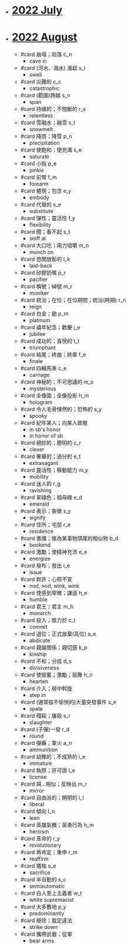 - # [2022 July](https://qrcode.liveabc.com/magazine/9b931a69-00da-43c0-b0df-b9376ef2b7de)
- # [2022 August](https://qrcode.liveabc.com/magazine/8af00811-2102-4fc4-b49e-3f4ad4608ea6)
	- #card 崩塌；陷落 c_n
		- cave in
	- #card (河水、海水) 漲起 s_l
		- swell
	- #card 災難的 c_c
		- catastrophic
	- #card (範圍)跨越 s_n
		- span
	- #card 持續的；不間斷的 r_s
		- relentless
	- #card 雪融水；融雪 s_t
		- snowmelt
	- #card 降雨；降雪 p_n
		- precipitation
	- #card 使飽和；使充滿 s_e
		- saturate
	- #card 小指 p_e
		- pinkie
	- #card 前臂 f_m
		- forearm
	- #card 體現；包含 e_y
		- embody
	- #card 代替的 s_e
		- substitute
	- #card 彈性；靈活性 f_y
		- flexibility
	- #card 聞；看不起 s_t
		- sniff at
	- #card 大口吃；用力咀嚼 m_n
		- munch on
	- #card 悠閒放鬆的 l_k
		- laid-back
	- #card 矽膠奶嘴 p_r
		- pacifier
	- #card 稱號；綽號 m_r
		- moniker
	- #card 統治；在位；在位期間；統治(時期) r_n
		- reign
	- #card 白金；鉑 p_m
		- platinum
	- #card 禧年紀念；歡慶 j_e
		- jubilee
	- #card 成功的；喜悅的 t_t
		- triumphant
	- #card 結尾；終曲；終章 f_e
		- finale
	- #card 四輪馬車 c_e
		- carriage
	- #card 神秘的；不可思議的 m_s
		- mysterious
	- #card 全像圖；全像投影 h_m
		- hologram
	- #card 令人毛骨悚然的；恐怖的 s_y
		- spooky
	- #card 紀年某人；向某人致敬
		- in sb's honor
		- in honor of sb
	- #card 絕妙的；聰明的 c_r
		- clever
	- #card 奢華的；過分的 e_t
		- extravagant
	- #card 靈活性；移動能力 m_y
		- mobility
	- #card 迷人的 r_g
		- ravishing
	- #card 翠綠色；祖母綠 e_d
		- emerald
	- #card 表示；象徵 s_y
		- signify
	- #card 住所；宅邸 r_e
		- residence
	- #card 書擋；做為某事物頭尾的相似物 b_d
		- bookend
	- #card 激勵；使精神充沛 e_e
		- energize
	- #card 發布；發出 i_e
		- issue
	- #card 默許；心照不宣
		- nod, nod, wink, wink
	- #card 使感到卑微；謙遜 h_e
		- humble
	- #card 君王；君主 m_h
		- monarch
	- #card 投入；致力於 c_t
		- commit
	- #card 退位；正式放棄(高位) a_e
		- abdicate
	- #card 親屬關係；親切感 k_p
		- kinship
	- #card 不和；分歧 d_s
		- divisiveness
	- #card 使振奮；激勵；鼓舞 h_n
		- hearten
	- #card 介入；居中斡旋
		- step in
	- #card (通常指不愉快的)大量突發事件 s_e
		- spate
	- #card 殘殺；屠殺 s_r
		- slaughter
	- #card (子彈)一發 r_d
		- round
	- #card 彈藥；軍火 a_n
		- ammunition
	- #card 幼稚的；不成熟的 i_e
		- immature
	- #card 執照；許可證 l_e
		- license
	- #card 與…相似；反映出 m_r
		- mirror
	- #card 自由派的；開明的 l_l
		- liberal
	- #card 傾向 l_n
		- lean
	- #card 英雄氣概；英勇行為 h_m
		- heroism
	- #card 革命的 r_y
		- revolutionary
	- #card 再肯定；重申 r_m
		- reaffirm
	- #card 犧牲 s_e
		- sacrifice
	- #card 半自動的 s_c
		- semiautomatic
	- #card 白人至上主義者 w_t
		- white supremacist
	- #card 大多數地 p_y
		- predominantly
	- #card 廢除；裁定違法
		- strike down
	- #card 攜帶武器；從軍
		- bear arms